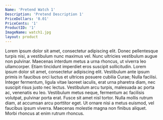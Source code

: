 ```yaml
---
Name: 'Pretend Watch 1'
Description: 'Pretend Description 1'
PriceDollars: '0.01'
PriceCents: '1'
ProductID: '1'
ImageName: watch1.jpg
layout: product
---
```

Lorem ipsum dolor sit amet, consectetur adipiscing elit. Donec pellentesque turpis nisi, a vestibulum nunc maximus vel. Nunc ultricies vestibulum augue non pulvinar. Maecenas interdum metus a urna rhoncus, ut viverra leo ullamcorper. Etiam tincidunt imperdiet eros suscipit sollicitudin. Lorem ipsum dolor sit amet, consectetur adipiscing elit. Vestibulum ante ipsum primis in faucibus orci luctus et ultrices posuere cubilia Curae; Nulla facilisi. Integer fermentum, ligula vitae laoreet iaculis, erat urna pharetra diam, nec suscipit risus justo nec lectus. Vestibulum arcu turpis, malesuada ac porta ac, venenatis eu leo. Vestibulum metus neque, fermentum ac facilisis volutpat, pulvinar porta erat. Fusce sit amet nisl tortor. Nulla mollis rutrum diam, at accumsan arcu porttitor eget. Ut ornare nisi a metus euismod, vel faucibus ipsum viverra. Maecenas molestie magna non finibus aliquet. Morbi rhoncus at enim rutrum rhoncus.